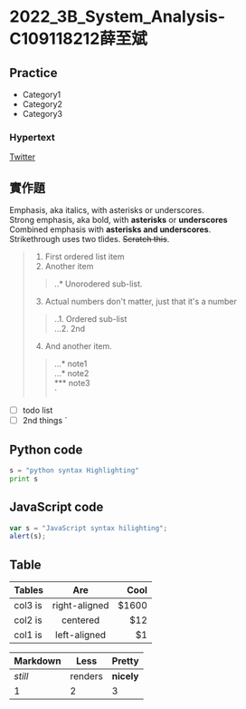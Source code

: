 # 2022_3B_System_Analysis-C109118212薛至斌
## Practice
* Category1
* Category2
* Category3
### Hypertext
[Twitter](https://twitter.com/angus91426)





## 實作題

Emphasis, aka italics, with asterisks or underscores.  
Strong emphasis, aka bold, with **asterisks** or __underscores__  
Combined emphasis with __**asterisks and underscores**__.  
Strikethrough uses two tlides. ~~Scratch this~~.  

>1. First ordered list item  
>2. Another item  
>>..* Unorodered sub-list.  
>3. Actual numbers don't matter, just that it's a number  
>> ..1. Ordered sub-list  
>> ...2. 2nd  
>4. And another item.  
>>...* note1  
>>...* note2  
>> *** note3  
`
- [ ] todo list
- [ ] 2nd things
`

## Python code
```python
s = "python syntax Highlighting"
print s
```
## JavaScript code
```js
var s = "JavaScript syntax hilighting";
alert(s);
```
## Table
| Tables | Are | Cool |
|:-------|:---:|-----:|
|col3 is|right-aligned|$1600|
|col2 is|centered|$12|
|col1 is|left-aligned|$1|

| **Markdown** | **Less** | **Pretty** |
---|---|--- 
*still*| renders | **nicely**
1 | 2 | 3


